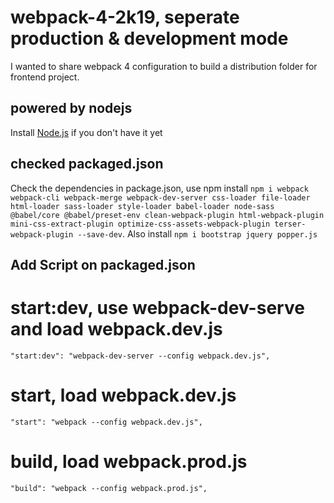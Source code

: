 # webpack-4-2k19, seperate production & development mode
I wanted to share webpack 4 configuration to build a distribution folder for frontend project.
## powered by nodejs
Install [Node.js](https://nodejs.org/en/) if you don't have it yet
## checked packaged.json
Check the dependencies in package.json, use npm install `npm i webpack webpack-cli webpack-merge webpack-dev-server css-loader file-loader html-loader sass-loader style-loader babel-loader node-sass @babel/core @babel/preset-env clean-webpack-plugin html-webpack-plugin mini-css-extract-plugin optimize-css-assets-webpack-plugin terser-webpack-plugin --save-dev`.
Also install `npm i bootstrap jquery popper.js`
## Add Script on packaged.json
# start:dev, use webpack-dev-serve and load webpack.dev.js
    "start:dev": "webpack-dev-server --config webpack.dev.js",
# start, load webpack.dev.js
    "start": "webpack --config webpack.dev.js",
# build, load webpack.prod.js
    "build": "webpack --config webpack.prod.js",